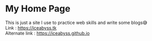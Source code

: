 # My Home Page
This is just a site I use to practice web skills and write some blogs😅   
Link : https://iceabyss.tk  
Alternate link : https://iceabyss.github.io
